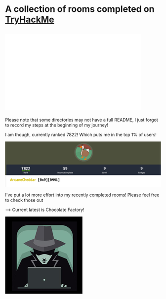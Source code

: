 # A collection of rooms completed on [TryHackMe](https://tryhackme.com)

![logo](./.assets/tryhackme.png)
---

Please note that some directories may not have a full README, I just forgot to record my steps at the beginning of my journey!


I am though, currently ranked 7822! Which puts me in the top 1% of users!

![rank](./.assets/TryHackMeRank.png)

I've put a lot more effort into my recently completed rooms! Please feel free to check those out

-->  Current latest is Chocolate Factory! 

![pentest](./.assets/pentesting.png)
